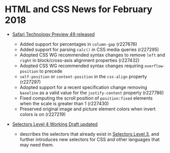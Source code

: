 # HTML and CSS News for February 2018

- [Safari Technology Preview 49 released](https://webkit.org/blog/8088/release-notes-for-safari-technology-preview-49/)
    + Added support for percentages in `column-gap` (r227676)
    + Added support for parsing `calc()` in CSS media queries (r227295)
    + Adopted CSS WG recommended syntax changes to remove `left` and `right` in block/cross-axis alignment properties (r227432)
    + Adopted CSS WG recommended syntax changes requiring `overflow-position` to precede
    + `self-position` or `content-position` in the `css-align` property (r227297)
    + Adopted support for a recent specification change removing `baseline` as a valid value for the `justify-content` property (r227786)
    + Fixed computing the scroll position of `position:fixed` elements when the scale is greater than 1 (r227430)
    + Preserved original image and picture element colors when invert colors is on (r227219)

- [Selectors Level 4 Working Draft updated](https://www.w3.org/TR/selectors-4/)
    + describes the selectors that already exist in [Selectors Level 3](https://www.w3.org/TR/selectors-3/), and further introduces new selectors for CSS and other languages that may need them.
